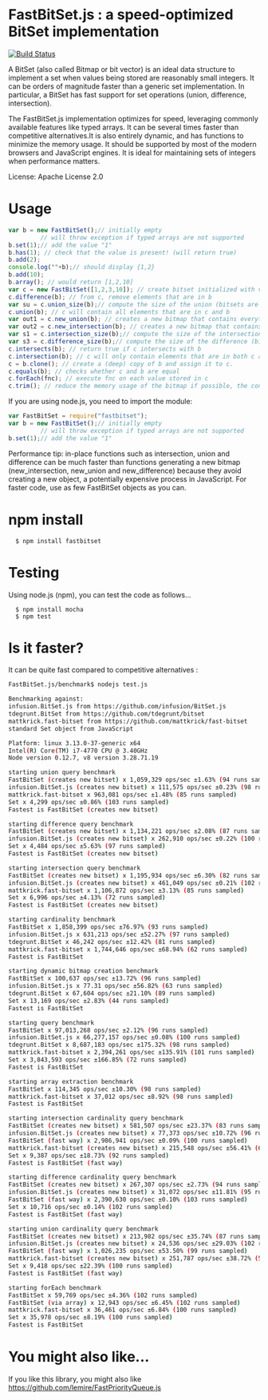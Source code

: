 # FastBitSet.js : a speed-optimized BitSet implementation
[![Build Status](https://travis-ci.org/lemire/FastBitSet.js.png)](https://travis-ci.org/lemire/FastBitSet.js)


A BitSet  (also called Bitmap or bit vector) is an ideal data structure to implement a
set when values being stored are reasonably small integers. It can be orders of magnitude
faster than a generic set implementation. In particular, a BitSet has fast support for set
operations (union, difference, intersection).

The FastBitSet.js implementation optimizes for speed, leveraging commonly available features
like typed arrays. It can be several times faster than competitive alternatives.It is also entirely dynamic, and has functions to minimize the memory usage. It should be supported by most of the modern browsers and JavaScript
engines.  It is ideal for maintaining sets of integers when performance matters.

License: Apache License 2.0



Usage
===

```javascript
var b = new FastBitSet();// initially empty
         // will throw exception if typed arrays are not supported
b.set(1);// add the value "1"
b.has(1); // check that the value is present! (will return true)
b.add(2);
console.log(""+b);// should display {1,2}
b.add(10);
b.array(); // would return [1,2,10]
var c = new FastBitSet([1,2,3,10]); // create bitset initialized with values 1,2,3,10
c.difference(b); // from c, remove elements that are in b
var su = c.union_size(b);// compute the size of the union (bitsets are unchanged)
c.union(b); // c will contain all elements that are in c and b
var out1 = c.new_union(b); // creates a new bitmap that contains everything in c and b
var out2 = c.new_intersection(b); // creates a new bitmap that contains everything that is in both c and b
var s1 = c.intersection_size(b);// compute the size of the intersection (bitsets are unchanged)
var s3 = c.difference_size(b);// compute the size of the difference (bitsets are unchanged)
c.intersects(b); // return true if c intersects with b
c.intersection(b); // c will only contain elements that are in both c and b
c = b.clone(); // create a (deep) copy of b and assign it to c.
c.equals(b); // checks whether c and b are equal
c.forEach(fnc); // execute fnc on each value stored in c
c.trim(); // reduce the memory usage of the bitmap if possible, the content remains the same
```

If you are using node.js, you need to import the module:

```javascript
var FastBitSet = require("fastbitset");
var b = new FastBitSet();// initially empty
         // will throw exception if typed arrays are not supported
b.set(1);// add the value "1"
```


Performance tip: in-place functions such as intersection, union and difference can be
much faster than functions generating a new bitmap (new_intersection, new_union
and new_difference) because they avoid creating a new object, a potentially
expensive process in JavaScript. For faster code, use as few FastBitSet objects as
you can.



npm install
===

      $ npm install fastbitset

Testing
===

Using node.js (npm), you can test the code as follows...

      $ npm install mocha
      $ npm test



Is it faster?
===

It can be quite fast compared to competitive alternatives :

```bash
FastBitSet.js/benchmark$ nodejs test.js

Benchmarking against:
infusion.BitSet.js from https://github.com/infusion/BitSet.js
tdegrunt.BitSet from https://github.com/tdegrunt/bitset
mattkrick.fast-bitset from https://github.com/mattkrick/fast-bitset
standard Set object from JavaScript

Platform: linux 3.13.0-37-generic x64
Intel(R) Core(TM) i7-4770 CPU @ 3.40GHz
Node version 0.12.7, v8 version 3.28.71.19

starting union query benchmark
FastBitSet (creates new bitset) x 1,059,329 ops/sec ±1.63% (94 runs sampled)
infusion.BitSet.js (creates new bitset) x 111,575 ops/sec ±0.23% (98 runs sampled)
mattkrick.fast-bitset x 963,081 ops/sec ±1.48% (85 runs sampled)
Set x 4,299 ops/sec ±0.86% (103 runs sampled)
Fastest is FastBitSet (creates new bitset)

starting difference query benchmark
FastBitSet (creates new bitset) x 1,134,221 ops/sec ±2.08% (87 runs sampled)
infusion.BitSet.js (creates new bitset) x 262,910 ops/sec ±0.22% (100 runs sampled)
Set x 4,484 ops/sec ±5.63% (97 runs sampled)
Fastest is FastBitSet (creates new bitset)

starting intersection query benchmark
FastBitSet (creates new bitset) x 1,195,934 ops/sec ±6.30% (82 runs sampled)
infusion.BitSet.js (creates new bitset) x 461,049 ops/sec ±0.21% (102 runs sampled)
mattkrick.fast-bitset x 1,106,872 ops/sec ±3.13% (85 runs sampled)
Set x 6,996 ops/sec ±4.13% (72 runs sampled)
Fastest is FastBitSet (creates new bitset)

starting cardinality benchmark
FastBitSet x 1,858,399 ops/sec ±76.97% (93 runs sampled)
infusion.BitSet.js x 631,213 ops/sec ±52.27% (97 runs sampled)
tdegrunt.BitSet x 46,242 ops/sec ±12.42% (81 runs sampled)
mattkrick.fast-bitset x 1,744,646 ops/sec ±68.94% (62 runs sampled)
Fastest is FastBitSet

starting dynamic bitmap creation benchmark
FastBitSet x 100,637 ops/sec ±13.72% (96 runs sampled)
infusion.BitSet.js x 77.31 ops/sec ±56.82% (63 runs sampled)
tdegrunt.BitSet x 67,604 ops/sec ±21.10% (89 runs sampled)
Set x 13,169 ops/sec ±2.83% (44 runs sampled)
Fastest is FastBitSet

starting query benchmark
FastBitSet x 97,013,268 ops/sec ±2.12% (96 runs sampled)
infusion.BitSet.js x 66,277,157 ops/sec ±0.08% (100 runs sampled)
tdegrunt.BitSet x 8,687,183 ops/sec ±175.32% (98 runs sampled)
mattkrick.fast-bitset x 2,394,261 ops/sec ±135.91% (101 runs sampled)
Set x 3,843,593 ops/sec ±166.85% (72 runs sampled)
Fastest is FastBitSet

starting array extraction benchmark
FastBitSet x 114,345 ops/sec ±10.30% (98 runs sampled)
mattkrick.fast-bitset x 37,012 ops/sec ±8.92% (98 runs sampled)
Fastest is FastBitSet

starting intersection cardinality query benchmark
FastBitSet (creates new bitset) x 581,507 ops/sec ±23.37% (83 runs sampled)
infusion.BitSet.js (creates new bitset) x 77,373 ops/sec ±10.72% (96 runs sampled)
FastBitSet (fast way) x 2,986,941 ops/sec ±0.09% (100 runs sampled)
mattkrick.fast-bitset (creates new bitset) x 215,548 ops/sec ±56.41% (61 runs sampled)
Set x 9,387 ops/sec ±18.73% (92 runs sampled)
Fastest is FastBitSet (fast way)

starting difference cardinality query benchmark
FastBitSet (creates new bitset) x 267,307 ops/sec ±2.73% (94 runs sampled)
infusion.BitSet.js (creates new bitset) x 31,072 ops/sec ±11.81% (95 runs sampled)
FastBitSet (fast way) x 2,390,630 ops/sec ±0.10% (103 runs sampled)
Set x 10,716 ops/sec ±0.14% (102 runs sampled)
Fastest is FastBitSet (fast way)

starting union cardinality query benchmark
FastBitSet (creates new bitset) x 213,982 ops/sec ±35.74% (87 runs sampled)
infusion.BitSet.js (creates new bitset) x 24,536 ops/sec ±29.03% (102 runs sampled)
FastBitSet (fast way) x 1,026,235 ops/sec ±53.50% (99 runs sampled)
mattkrick.fast-bitset (creates new bitset) x 251,787 ops/sec ±38.72% (58 runs sampled)
Set x 9,418 ops/sec ±22.39% (100 runs sampled)
Fastest is FastBitSet (fast way)

starting forEach benchmark
FastBitSet x 59,769 ops/sec ±4.36% (102 runs sampled)
FastBitSet (via array) x 12,943 ops/sec ±6.45% (102 runs sampled)
mattkrick.fast-bitset x 36,461 ops/sec ±6.84% (100 runs sampled)
Set x 35,978 ops/sec ±8.19% (100 runs sampled)
Fastest is FastBitSet
```

You might also like...
===

If you like this library, you might also like https://github.com/lemire/FastPriorityQueue.js
